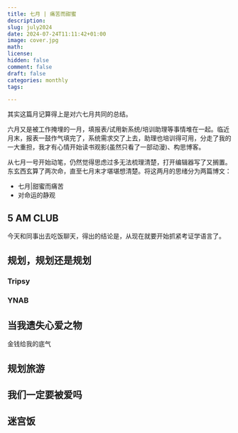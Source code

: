 ```yaml
---
title: 七月 | 痛苦而甜蜜
description: 
slug: july2024
date: 2024-07-24T11:11:42+01:00
image: cover.jpg
math: 
license: 
hidden: false
comment: false
draft: false
categories: monthly
tags:

---
```

其实这篇月记算得上是对六七月共同的总结。

六月又是被工作掩埋的一月，填报表/试用新系统/培训助理等事情堆在一起。临近月末，报表一鼓作气填完了，系统需求交了上去，助理也培训得可用，分走了我的一大重担，我才有心情开始读书观影(虽然只看了一部动漫)、构思博客。

从七月一号开始动笔，仍然觉得思虑过多无法梳理清楚，打开编辑器写了又搁置。东玄西玄算了两次命，直至七月末才堪堪想清楚。将这两月的思绪分为两篇博文：
- 七月|甜蜜而痛苦
- 对命运的静观

## 5 AM CLUB
今天和同事出去吃饭聊天，得出的结论是，从现在就要开始抓紧考证学语言了。

## 规划，规划还是规划
### Tripsy

### YNAB

## 当我遗失心爱之物
金钱给我的底气

## 规划旅游


## 我们一定要被爱吗

## 迷宫饭